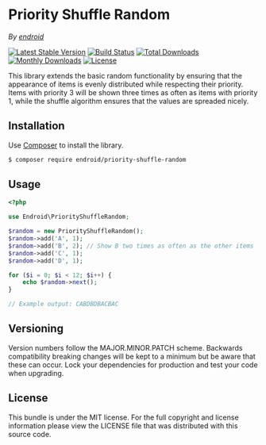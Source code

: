 # Priority Shuffle Random

*By [endroid](https://endroid.nl/)*

[![Latest Stable Version](http://img.shields.io/packagist/v/endroid/priority-shuffle-random.svg)](https://packagist.org/packages/endroid/priority-shuffle-random)
[![Build Status](http://img.shields.io/travis/endroid/priority-shuffle-random.svg)](http://travis-ci.org/endroid/priority-shuffle-random)
[![Total Downloads](http://img.shields.io/packagist/dt/endroid/priority-shuffle-random.svg)](https://packagist.org/packages/endroid/priority-shuffle-random)
[![Monthly Downloads](http://img.shields.io/packagist/dm/endroid/priority-shuffle-random.svg)](https://packagist.org/packages/endroid/priority-shuffle-random)
[![License](http://img.shields.io/packagist/l/endroid/priority-shuffle-random.svg)](https://packagist.org/packages/endroid/priority-shuffle-random)

This library extends the basic random functionality by ensuring that the
appearance of items is evenly distributed while respecting their priority.
Items with priority 3 will be shown three times as often as items with priority
1, while the shuffle algorithm ensures that the values are spreaded nicely.

## Installation

Use [Composer](https://getcomposer.org/) to install the library.

``` bash
$ composer require endroid/priority-shuffle-random
```

## Usage

```php
<?php

use Endroid\PriorityShuffleRandom;

$random = new PriorityShuffleRandom();
$random->add('A', 1);
$random->add('B', 2); // Show B two times as often as the other items
$random->add('C', 1);
$random->add('D', 1);

for ($i = 0; $i < 12; $i++) {
    echo $random->next();
}

// Example output: CABDBDBACBAC
```

## Versioning

Version numbers follow the MAJOR.MINOR.PATCH scheme. Backwards compatibility
breaking changes will be kept to a minimum but be aware that these can occur.
Lock your dependencies for production and test your code when upgrading.

## License

This bundle is under the MIT license. For the full copyright and license
information please view the LICENSE file that was distributed with this source code.
